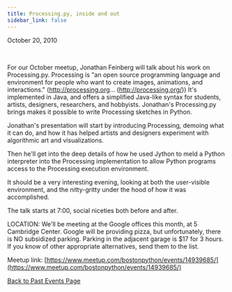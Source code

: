 ```yaml
---
title: Processing.py, inside and out
sidebar_link: false
---
```


October 20, 2010


   

For our October meetup, Jonathan Feinberg will talk about his work on Processing.py. Processing is "an open source programming language and environment for people who want to create images, animations, and interactions." (http://processing.org... (http://processing.org/)) It's implemented in Java, and offers a simplified Java-like syntax for students, artists, designers, researchers, and hobbyists. Jonathan's Processing.py brings makes it possible to write Processing sketches in Python.

Jonathan's presentation will start by introducing Processing, demoing what it can do, and how it has helped artists and designers experiment with algorithmic art and visualizations.

Then he'll get into the deep details of how he used Jython to meld a Python interpreter into the Processing implementation to allow Python programs access to the Processing execution environment.

It should be a very interesting evening, looking at both the user-visible environment, and the nitty-gritty under the hood of how it was accomplished.

The talk starts at 7:00, social niceties both before and after.

LOCATION: We'll be meeting at the Google offices this month, at 5 Cambridge Center. Google will be providing pizza, but unfortunately, there is NO subsidized parking. Parking in the adjacent garage is $17 for 3 hours. If you know of other appropriate alternatives, send them to the list.


Meetup link: [https://www.meetup.com/bostonpython/events/14939685/](https://www.meetup.com/bostonpython/events/14939685/)

[Back to Past Events Page](index.md)